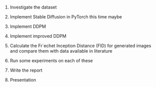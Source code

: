 1. Investigate the dataset

2. Implement Stable Diffusion in PyTorch this time maybe

3. Implement DDPM

4. Implement improved DDPM

5. Calculate the Fr´echet Inception Distance (FID) for generated images and compare them with data available in literature

6. Run some experiments on each of these

7. Write the report

8. Presentation
